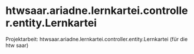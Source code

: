 # htwsaar.ariadne.lernkartei.controller.entity.Lernkartei
Projektarbeit: htwsaar.ariadne.lernkartei.controller.entity.Lernkartei (für die htw saar)
